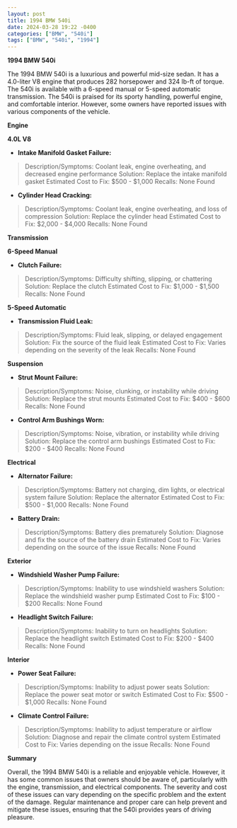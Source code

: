 ```yaml
---
layout: post
title: 1994 BMW 540i
date: 2024-03-28 19:22 -0400
categories: ["BMW", "540i"]
tags: ["BMW", "540i", "1994"]
---
```

**1994 BMW 540i**

The 1994 BMW 540i is a luxurious and powerful mid-size sedan. It has a 4.0-liter V8 engine that produces 282 horsepower and 324 lb-ft of torque. The 540i is available with a 6-speed manual or 5-speed automatic transmission. The 540i is praised for its sporty handling, powerful engine, and comfortable interior. However, some owners have reported issues with various components of the vehicle.

**Engine**

**4.0L V8**

* **Intake Manifold Gasket Failure:**
>Description/Symptoms: Coolant leak, engine overheating, and decreased engine performance
>Solution: Replace the intake manifold gasket
>Estimated Cost to Fix: $500 - $1,000
>Recalls: None Found

* **Cylinder Head Cracking:**
>Description/Symptoms: Coolant leak, engine overheating, and loss of compression
>Solution: Replace the cylinder head
>Estimated Cost to Fix: $2,000 - $4,000
>Recalls: None Found

**Transmission**

**6-Speed Manual**

* **Clutch Failure:**
>Description/Symptoms: Difficulty shifting, slipping, or chattering
>Solution: Replace the clutch
>Estimated Cost to Fix: $1,000 - $1,500
>Recalls: None Found

**5-Speed Automatic**

* **Transmission Fluid Leak:**
>Description/Symptoms: Fluid leak, slipping, or delayed engagement
>Solution: Fix the source of the fluid leak
>Estimated Cost to Fix: Varies depending on the severity of the leak
>Recalls: None Found

**Suspension**

* **Strut Mount Failure:**
>Description/Symptoms: Noise, clunking, or instability while driving
>Solution: Replace the strut mounts
>Estimated Cost to Fix: $400 - $600
>Recalls: None Found

* **Control Arm Bushings Worn:**
>Description/Symptoms: Noise, vibration, or instability while driving
>Solution: Replace the control arm bushings
>Estimated Cost to Fix: $200 - $400
>Recalls: None Found

**Electrical**

* **Alternator Failure:**
>Description/Symptoms: Battery not charging, dim lights, or electrical system failure
>Solution: Replace the alternator
>Estimated Cost to Fix: $500 - $1,000
>Recalls: None Found

* **Battery Drain:**
>Description/Symptoms: Battery dies prematurely
>Solution: Diagnose and fix the source of the battery drain
>Estimated Cost to Fix: Varies depending on the source of the issue
>Recalls: None Found

**Exterior**

* **Windshield Washer Pump Failure:**
>Description/Symptoms: Inability to use windshield washers
>Solution: Replace the windshield washer pump
>Estimated Cost to Fix: $100 - $200
>Recalls: None Found

* **Headlight Switch Failure:**
>Description/Symptoms: Inability to turn on headlights
>Solution: Replace the headlight switch
>Estimated Cost to Fix: $200 - $400
>Recalls: None Found

**Interior**

* **Power Seat Failure:**
>Description/Symptoms: Inability to adjust power seats
>Solution: Replace the power seat motor or switch
>Estimated Cost to Fix: $500 - $1,000
>Recalls: None Found

* **Climate Control Failure:**
>Description/Symptoms: Inability to adjust temperature or airflow
>Solution: Diagnose and repair the climate control system
>Estimated Cost to Fix: Varies depending on the issue
>Recalls: None Found

**Summary**

Overall, the 1994 BMW 540i is a reliable and enjoyable vehicle. However, it has some common issues that owners should be aware of, particularly with the engine, transmission, and electrical components. The severity and cost of these issues can vary depending on the specific problem and the extent of the damage. Regular maintenance and proper care can help prevent and mitigate these issues, ensuring that the 540i provides years of driving pleasure.
